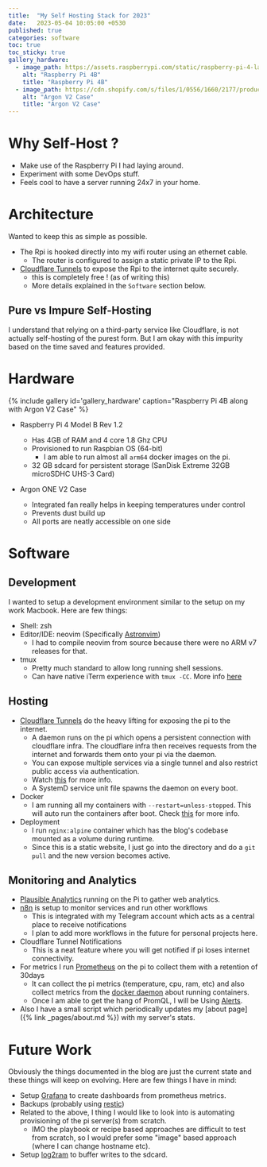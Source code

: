 ```yaml
---
title:  "My Self Hosting Stack for 2023"
date:   2023-05-04 10:05:00 +0530
published: true
categories: software
toc: true
toc_sticky: true
gallery_hardware:
  - image_path: https://assets.raspberrypi.com/static/raspberry-pi-4-labelled-f5e5dcdf6a34223235f83261fa42d1e8.png
    alt: "Raspberry Pi 4B"
    title: "Raspberry Pi 4B"
  - image_path: https://cdn.shopify.com/s/files/1/0556/1660/2177/products/AR1-V2_04_350x.jpg
    alt: "Argon V2 Case"
    title: "Argon V2 Case"
---
```


# Why Self-Host ?
* Make use of the Raspberry Pi I had laying around.
* Experiment with some DevOps stuff.
* Feels cool to have a server running 24x7 in your home.

# Architecture
Wanted to keep this as simple as possible.
* The Rpi is hooked directly into my wifi router using an ethernet cable. 
  * The router is configured to assign a static private IP to the Rpi.
* [Cloudflare Tunnels](https://developers.cloudflare.com/cloudflare-one/connections/connect-apps/#how-it-works) to expose the Rpi to the internet quite securely.
  * this is completely free ! (as of writing this)
  * More details explained in the `Software` section below.

## Pure vs Impure Self-Hosting
I understand that relying on a third-party service like Cloudflare, is not actually self-hosting of the purest form. But I am okay with this impurity based on the time saved and features provided.



# Hardware
{% include gallery id='gallery_hardware' caption="Raspberry Pi 4B along with Argon V2 Case" %}

* Raspberry Pi 4 Model B Rev 1.2
  * Has 4GB of RAM and 4 core 1.8 Ghz CPU
  * Provisioned to run Raspbian OS (64-bit)
    * I am able to run almost all `arm64` docker images on the pi.
  * 32 GB sdcard for persistent storage (SanDisk Extreme 32GB microSDHC UHS-3 Card)

* Argon ONE V2 Case
  * Integrated fan really helps in keeping temperatures under control
  * Prevents dust build up
  * All ports are neatly accessible on one side

# Software
## Development
I wanted to setup a development environment similar to the setup on my work Macbook. Here are few things:
* Shell: zsh
* Editor/IDE: neovim (Specifically [Astronvim](https://astronvim.com/))
  * I had to compile neovim from source because there were no ARM v7 releases for that.
* tmux
  * Pretty much standard to allow long running shell sessions.
  * Can have native iTerm experience with `tmux -CC`. More info [here](https://iterm2.com/documentation-tmux-integration.html)

## Hosting
* [Cloudflare Tunnels](https://developers.cloudflare.com/cloudflare-one/connections/connect-apps/#how-it-works) do the heavy lifting for exposing the pi to the internet.
    * A daemon runs on the pi which opens a persistent connection with cloudflare infra. The cloudflare infra then receives requests from the internet and forwards them onto your pi via the daemon.
    * You can expose multiple services via a single tunnel and also restrict public access via authentication.
    * Watch [this](https://www.youtube.com/watch?v=ZvIdFs3M5ic) for more info.
    * A SystemD service unit file spawns the daemon on every boot.
* Docker
    * I am running all my containers with `--restart=unless-stopped`. This will auto run the containers after boot. Check [this](https://docs.docker.com/config/containers/start-containers-automatically/) for more info.
* Deployment
    * I run `nginx:alpine` container which has the blog's codebase mounted as a volume during runtime.
    * Since this is a static website, I just go into the directory and do a `git pull` and the new version becomes active.

## Monitoring and Analytics
* [Plausible Analytics](https://plausible.io/docs/self-hosting) running on the Pi to gather web analytics.
* [n8n](https://n8n.io/) is setup to monitor services and run other workflows
  * This is integrated with my Telegram account which acts as a central place to receive notifications
  * I plan to add more workflows in the future for personal projects here.
* Cloudflare Tunnel Notifications
  * This is a neat feature where you will get notified if pi loses internet connectivity.
* For metrics I run [Prometheus](https://prometheus.io/) on the pi to collect them with a retention of 30days
  * It can collect the pi metrics (temperature, cpu, ram, etc) and also collect metrics from the [docker daemon](https://docs.docker.com/config/daemon/prometheus/) about running containers.
  * Once I am able to get the hang of PromQL, I will be Using [Alerts](https://prometheus.io/docs/alerting/overview/).
* Also I have a small script which periodically updates my [about page]({% link _pages/about.md %}) with my server's stats.

# Future Work
Obviously the things documented in the blog are just the current state and these things will keep on evolving. Here are few things I have in mind:
* Setup [Grafana](https://grafana.com/) to create dashboards from prometheus metrics.
* Backups (probably using [restic](https://restic.net/))
* Related to the above, I thing I would like to look into is automating provisioning of the pi server(s) from scratch.
  * IMO the playbook or recipe based approaches are difficult to test from scratch, so I would prefer some "image" based approach (where I can change hostname etc).
* Setup [log2ram](https://ikarus.sg/extend-sd-card-lifespan-with-log2ram/) to buffer writes to the sdcard.
